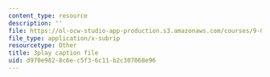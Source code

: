 ```yaml
---
content_type: resource
description: ''
file: https://ol-ocw-studio-app-production.s3.amazonaws.com/courses/9-00sc-introduction-to-psychology-fall-2011/d970e9828c6ec5f36c11b2c307068e96_SFPPw6sDHEI.srt
file_type: application/x-subrip
resourcetype: Other
title: 3play caption file
uid: d970e982-8c6e-c5f3-6c11-b2c307068e96
---
```

